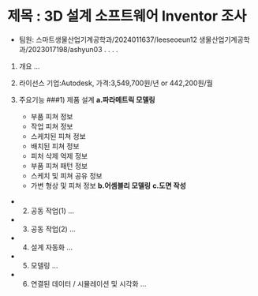 # 제목 : 3D 설계 소프트웨어 Inventor 조사
- 팀원:
스마트생물산업기계공학과/2024011637/leeseoeun12
생물산업기계공학과/2023017198/ashyun03
.
.
.
.


1. 개요
...

2. 라이선스
기업:Autodesk, 가격:3,549,700원/년 or 442,200원/월

4. 주요기능
###1) 제품 설계
    **a.파라메트릭 모델링**
     - 부품 피쳐 정보
     - 작업 피쳐 정보
     - 스케치된 피쳐 정보
     - 배치된 피쳐 정보
     - 피처 삭제 억제 정보
     - 부품 피쳐 패턴 정보
     - 스케치 및 피쳐 공유 정보
     - 가변 형상 및 피쳐 정보
   **b.어셈블리 모델링**
   **c.도면 작성**

- 2) 공동 작업(1)
...

- 3) 공동 작업(2)
...

- 4) 설계 자동화
...

- 5) 모델링
...

- 6) 연결된 데이터 / 시뮬레이션 및 시각화
...
